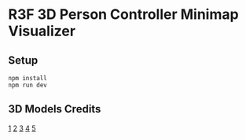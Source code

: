 # R3F 3D Person Controller Minimap Visualizer


## Setup

```shell
npm install
npm run dev
```

## 3D Models Credits

[1](https://sketchfab.com/3d-models/castle-on-hills-b874cb19b42741729b950f6afbdf0dea)
[2](https://sketchfab.com/3d-models/de-dust-2-with-real-light-4ce74cd95c584ce9b12b5ed9dc418db5)
[3](https://sketchfab.com/3d-models/animal-crossing-map-9f53cb8a02134037887875e022b2eae2)
[4](https://sketchfab.com/3d-models/medieval-fantasy-book-06d5a80a04fc4c5ab552759e9a97d91a)
[5](https://sketchfab.com/3d-models/city-scene-tokyo-b25d23ff186949dca3df669c14447db5)

